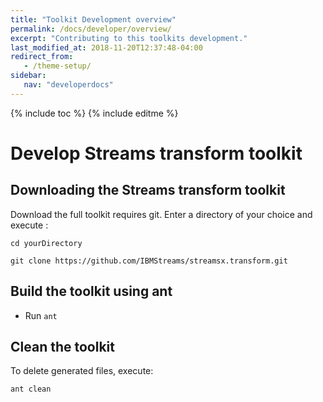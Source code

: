 ```yaml
---
title: "Toolkit Development overview"
permalink: /docs/developer/overview/
excerpt: "Contributing to this toolkits development."
last_modified_at: 2018-11-20T12:37:48-04:00
redirect_from:
   - /theme-setup/
sidebar:
   nav: "developerdocs"
---
```

{% include toc %}
{% include editme %}


# Develop Streams transform toolkit

## Downloading the Streams transform toolkit

Download the full toolkit requires git. Enter a directory of your choice and execute :

`cd yourDirectory`

`git clone https://github.com/IBMStreams/streamsx.transform.git`

## Build the toolkit using ant

* Run `ant`

## Clean the toolkit

To delete generated files, execute:

`ant clean`

